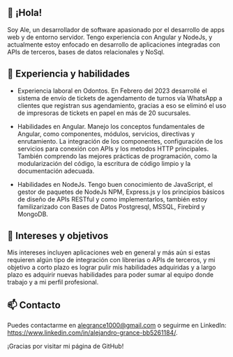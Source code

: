 ## 👋 ¡Hola!
Soy Ale, un desarrollador de software apasionado por el desarrollo de apps web y de entorno servidor. Tengo experiencia con Angular y NodeJs, y actualmente estoy enfocado en desarrollo de aplicaciones integradas con APIs de terceros, bases de datos relacionales y NoSql.

## 🚀 Experiencia y habilidades
- Experiencia laboral en Odontos.
En Febrero del 2023 desarrollé el sistema de envío de tickets de agendamento de turnos vía WhatsApp a clientes que registran sus agendamiento, gracias a eso se eliminó el uso de impresoras de tickets en papel en más de 20 sucursales.

- Habilidades en Angular.
Manejo los conceptos fundamentales de Angular, como componentes, módulos, servicios, directivas y enrutamiento. La integración de los componentes, configuración de los servicios para conexión con APIs y los metodos HTTP principales. También comprendo las mejores prácticas de programación, como la modularización del código, la escritura de código limpio y la documentación adecuada.

- Habilidades en NodeJs.
Tengo buen conocimiento de JavaScript, el gestor de paquetes de NodeJs NPM, Express.js y los principios básicos de diseño de APIs RESTful y como implementarlos, también estoy familizarizado con Bases de Datos Postgresql, MSSQL, Firebird y MongoDB.

## 🎯 Intereses y objetivos
Mis intereses incluyen aplicaciones web en general y más aún si estas requieren algún tipo de integración con librerias o APIs de terceros, y mi objetivo a corto plazo es lograr pulir mis habilidades adquiridas y a largo plazo es adquirir nuevas habilidades para poder sumar al equipo donde trabajo y a mi perfil profesional.

## 📫 Contacto
Puedes contactarme en alegrance1000@gmail.com o seguirme en LinkedIn: https://www.linkedin.com/in/alejandro-grance-bb5261184/.

¡Gracias por visitar mi página de GitHub!
